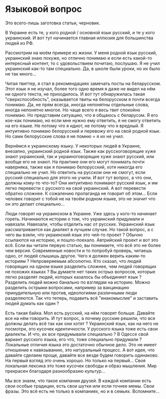 # Языковой вопрос

Это всего-лишь заготовка статьи, черновик.

В Украине есть те, у кого родной / основной язык русский, и те у кого украинский.
И вот тут начинается главная иллюзия для большинства людей из РФ.

Рассмотрим на моём примере из жизни. У меня родной язык русский, украинский знаю похуже,
но отлично понимаю и если есть какой-то интересный контент, то с удовольствием почитаю,
послушаю. Я не учил украинский как-то там специально. Да, в школе были уроки, но их было не так много...

Читая твиттер, я стал в рекомендациях замечать посты на беларусском. Этот язык я не изучал,
более того одно время я даже не видел на нём ни одного текста, не приходилось.
И вот тут обнаружилась такая "сверхспособность", оказывается твиты на белорусском я почти
всегда понимаю. Да, не прям всегда, иногда непонятны отдельные слова, иногда непонятно многое.
Но чаще всего я весь твит спокойно понимаю. Но представим ситуацию, что я общаюсь с беларусом.
Я его кое-как понимаю, но если мне нужно ему ответить, я не смогу ответить на его языке.
Не потому что я идиот, не потому что я вредный. Я интуитивно понимаю белорусский и перевожу
его на свой родной язык. Но сами белорусские слова я не помню = я их не учил.

Вернёмся к украинскому языку. У некоторых людей в Украине, внезапно, украинский родной язык.
Также как русскоговорящие хуже знают украинский, так и украиноговорящие хуже знают русский,
или вообще его не знают. На практике они его могут понимать почти наверняка, также как я
понимаю белорусский, хотя никогда его специально не учил. Но ответить на русском они не смогут,
если русский специально для этого не учили. И вот тут вопрос, а что они, должны кому-то что-то?
Они интуитивно понимают русский язык, и им легко перевести с русского на свой украинский.
А вот перевести обратно сложнее. К сожалению пропаганда не говорит об этом...
Если человек говорит с тобой не на твоём родном языке, это не значит что он это делает
специально...

Люди говорят на украинском в Украине. Уже здесь у кого-то начинает гореть.
Начинаются истории о том, что украинский придумали и навязали. Навязали, чтобы отделить нас от русских.
Украинский язык рассматривается как диалект в лучшем случае.
Но такой вопрос, а с чего вы взяли, что украинский язык это чей-то проект ?
Обычно ссылаются на историю, и пошло-поехало. Автрийский проект и вот это всё.
Если вы читали первую статью, вы понимаете, что всё это не более чем версия.
Современные новости и то попробуй проверь, читаешь одно, от людей слышишь другое.
Чего я должен верить каким-то историям ? Непроверяемым абсолютно.
Кто сказал, что людей говорящих на одном языке разделить сложнее, чем людей говорящих не похожих языках ?
Вы думаете нет таких острых вопросов, которые легко разделят людей, которых казалось бы объединяет язык ?
Разделить людей можно банально по взглядам на историю.
Можно разделить острыми вопросами, например за вакцинацию принудительную или против,
идеологиями различными люди разделяются. Так что теперь, подавить всё "инакомыслие" и заставить людей думать как один ?

Есть такая байка. Мол есть русский, на нём говорят больше. Давайте все на нём говорить.
И тут вопрос, а почему русские решили, что все должны делать всё так как они хотят ?
Украинский язык, как на него не посмотри, это кусочек идентичности.
У русского языка тоже есть свои диалекты. И что, их все придумывали специально ?
В Одессе свой вариант русского языка, его что, тоже специально придумали ?
Локальные отличия языка это достаточно обычное дело.
Это не имеет отношение к навязыванию, это натуральный процесс.
А вот идея, что давайте сделаем проще, давайте все везде будем говорить одинаково.
На первый взгляд это очень хорошо. Но только на первый...
Своя локальная лексика это тоже кусочек свободы и образ мышления.
Мир прекрасен благодаря разнообразию культур...

Мы все знаем, что такое компании друзей.
В каждой компании есть свои особые традиции,
есть свои шутки или если точнее мемы. Свои фразы.
Это всё есть не только в компаниях, но и в семьях.
Вспомните...
